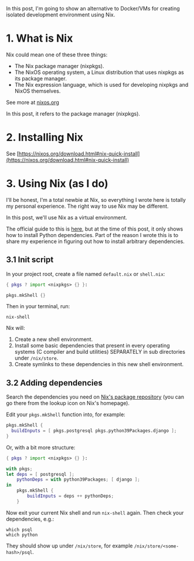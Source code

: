 In this post, I'm going to show an alternative to Docker/VMs for creating isolated development environment using Nix.

# 1. What is Nix

Nix could mean one of these three things:
- The Nix package manager (nixpkgs).
- The NixOS operating system, a Linux distribution that uses nixpkgs as its package manager.
- The Nix expression language, which is used for developing nixpkgs and NixOS themselves.

See more at [nixos.org](https://nixos.org/)

In this post, it refers to the package manager (nixpkgs).

# 2. Installing Nix

See [https://nixos.org/download.html#nix-quick-install](https://nixos.org/download.html#nix-quick-install)

# 3. Using Nix (as I do)

I'll be honest, I'm a total newbie at Nix, so everything I wrote here is totally my personal experience. The right way to use Nix may be different.

In this post, we'll use Nix as a virtual environment.

The official guide to this is [here](https://nixos.org/guides/dev-environment.html), but at the time of this post, it only shows how to install Python dependencies. Part of the reason I wrote this is to share my experience in figuring out how to install arbitrary dependencies.

## 3.1 Init script

In your project root, create a file named `default.nix` or `shell.nix`:

```nix
{ pkgs ? import <nixpkgs> {} }:

pkgs.mkShell {}
```

Then in your terminal, run:

```shell
nix-shell
```

Nix will:
1. Create a new shell environment.
2. Install some basic dependencies that present in every operating systems (C compiler and build utilities) SEPARATELY in sub directories under `/nix/store`.
3. Create symlinks to these dependencies in this new shell environment.

## 3.2 Adding dependencies

Search the dependencies you need on [Nix's package repository](https://search.nixos.org/packages) (you can go there from the lookup icon on Nix's homepage).

Edit your `pkgs.mkShell` function into, for example:

```nix
pkgs.mkShell {
  buildInputs = [ pkgs.postgresql pkgs.python39Packages.django ];
}
```

Or, with a bit more structure:

```nix
{ pkgs ? import <nixpkgs> {} }:

with pkgs;
let deps = [ postgresql ];
    pythonDeps = with python39Packages; [ django ];
in
    pkgs.mkShell {
        buildInputs = deps ++ pythonDeps;
    }
```

Now exit your current Nix shell and run `nix-shell` again. Then check your dependencies, e.g.:

```
which psql
which python
```

They should show up under `/nix/store`, for example `/nix/store/<some-hash>/psql`.
